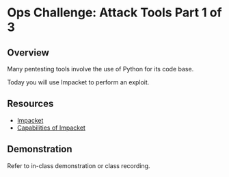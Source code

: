 # Ops Challenge: Attack Tools Part 1 of 3

## Overview

Many pentesting tools involve the use of Python for its code base.

Today you will use Impacket to perform an exploit.

## Resources

- [Impacket](https://github.com/SecureAuthCorp/impacket)
- [Capabilities of Impacket](https://www.secureauth.com/labs/open-source-tools/impacket)

## Demonstration

Refer to in-class demonstration or class recording.

